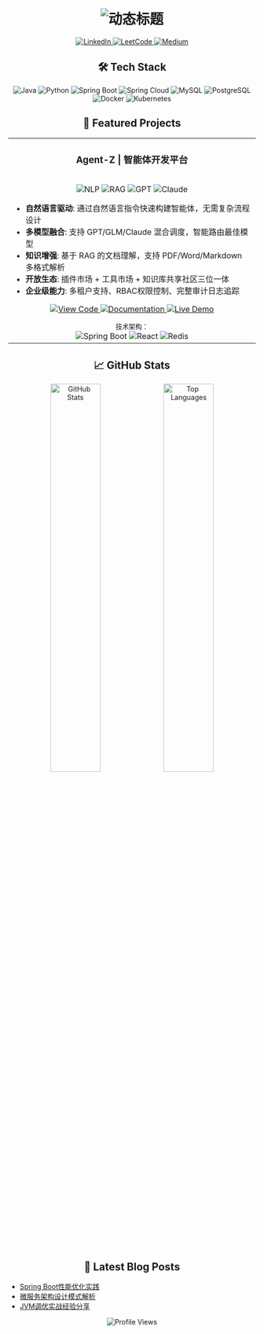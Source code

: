 <!-- 动态标题 -->
<h1 align="center"> 
  <img src="https://readme-typing-svg.demolab.com?font=Fira+Code&size=30&pause=1000&color=007ACC&center=true&vCenter=true&width=435&lines=Hi+%F0%9F%91%8B%2C+I'm+zhangigao;Java+Backend+Developer;Spring+Boot+Enthusiast;Open+Source+Contributor" alt="动态标题" />
</h1>

<!-- 社交徽章 -->
<p align="center">
  <a href="https://linkedin.com/in/yourprofile">
    <img src="https://img.shields.io/badge/LinkedIn-0077B5?style=for-the-badge&logo=linkedin&logoColor=white" alt="LinkedIn"/>
  </a>
  <a href="[https://leetcode.com/yourprofile](https://leetcode.cn/u/pedantic-hermann6si/)">
    <img src="https://img.shields.io/badge/LeetCode-FFA116?style=for-the-badge&logo=leetcode&logoColor=black" alt="LeetCode"/>
  </a>
  <a href="https://medium.com/@yourprofile">
    <img src="https://img.shields.io/badge/Medium-12100E?style=for-the-badge&logo=medium&logoColor=white" alt="Medium"/>
  </a>
</p>

<!-- 技术栈 -->
<h2 align="center">🛠 Tech Stack</h2>

<p align="center">
  <!-- Languages -->
  <img src="https://img.shields.io/badge/Java-ED8B00?style=for-the-badge&logo=openjdk&logoColor=white" alt="Java"/>
  <img src="https://img.shields.io/badge/Python-3776AB?style=for-the-badge&logo=python&logoColor=white" alt="Python"/>
  
  <!-- Frameworks -->
  <img src="https://img.shields.io/badge/Spring_Boot-6DB33F?style=for-the-badge&logo=springboot&logoColor=white" alt="Spring Boot"/>
  <img src="https://img.shields.io/badge/Spring_Cloud-6DB33F?style=for-the-badge&logo=springsecurity&logoColor=white" alt="Spring Cloud"/>
  
  <!-- Databases -->
  <img src="https://img.shields.io/badge/MySQL-005C84?style=for-the-badge&logo=mysql&logoColor=white" alt="MySQL"/>
  <img src="https://img.shields.io/badge/PostgreSQL-316192?style=for-the-badge&logo=postgresql&logoColor=white" alt="PostgreSQL"/>
  
  <!-- DevOps -->
  <img src="https://img.shields.io/badge/Docker-2496ED?style=for-the-badge&logo=docker&logoColor=white" alt="Docker"/>
  <img src="https://img.shields.io/badge/Kubernetes-326CE5?style=for-the-badge&logo=kubernetes&logoColor=white" alt="Kubernetes"/>
</p>

<!-- 项目展示 -->
<h2 align="center">🚀 Featured Projects</h2>

<table align="center">
  <tr>
    <td width="100%">
      <h3 align="center">Agent-Z | 智能体开发平台</h3>
      <p align="center">
<!--         <img src="https://via.placeholder.com/600x300/6DB33F/FFFFFF?text=Agent-Z+Platform" alt="Agent-Z" /> -->
        <br>
        <img src="https://img.shields.io/badge/NLP-4BC425?style=flat&logo=natural-language-processing&logoColor=white" alt="NLP">
        <img src="https://img.shields.io/badge/RAG-009688?style=flat&logo=rag&logoColor=white" alt="RAG">
        <img src="https://img.shields.io/badge/GPT-412991?style=flat&logo=openai&logoColor=white" alt="GPT">
        <img src="https://img.shields.io/badge/Claude-FF9900?style=flat&logo=anthropic&logoColor=white" alt="Claude">
      </p>
      <ul>
        <li><b>自然语言驱动</b>: 通过自然语言指令快速构建智能体，无需复杂流程设计</li>
        <li><b>多模型融合</b>: 支持 GPT/GLM/Claude 混合调度，智能路由最佳模型</li>
        <li><b>知识增强</b>: 基于 RAG 的文档理解，支持 PDF/Word/Markdown 多格式解析</li>
        <li><b>开放生态</b>: 插件市场 + 工具市场 + 知识库共享社区三位一体</li>
        <li><b>企业级能力</b>: 多租户支持、RBAC权限控制、完整审计日志追踪</li>
      </ul>
      <p align="center">
        <a href="https://github.com/zhangigao/Agent-Z">
          <img src="https://img.shields.io/badge/源码-Repository-3178C6?style=for-the-badge&logo=github&logoColor=white" alt="View Code"/>
        </a>
        <a href="https://github.com/zhangigao/Agent-Z/wiki">
          <img src="https://img.shields.io/badge/文档-Documentation-009688?style=for-the-badge&logo=gitbook&logoColor=white" alt="Documentation"/>
        </a>
        <a href="https://demo.agent-z.com">
          <img src="https://img.shields.io/badge/在线体验-Demo-FF6F00?style=for-the-badge&logo=google-chrome&logoColor=white" alt="Live Demo"/>
        </a>
      </p>
      <div align="center">
        <sub>技术架构：</sub>
        <br>
        <img src="https://img.shields.io/badge/Spring_Boot-6DB33F?logo=springboot&logoColor=white" alt="Spring Boot">
        <img src="https://img.shields.io/badge/React-61DAFB?logo=react&logoColor=black" alt="React">
        <img src="https://img.shields.io/badge/Redis-DC382D?logo=redis&logoColor=white" alt="Redis">
      </div>
    </td>
  </tr>
</table>

<!-- GitHub统计 -->
<h2 align="center">📈 GitHub Stats</h2>

<p align="center">
  <img src="https://github-readme-stats.vercel.app/api?username=zhangigao&show_icons=true&theme=radical" alt="GitHub Stats" width="45%"/>
  
  <img src="https://github-readme-stats.vercel.app/api/top-langs/?username=zhangigao&layout=compact&theme=radical" alt="Top Languages" width="45%"/>
</p>

<!-- 动态更新的内容 -->
<h2 align="center">📝 Latest Blog Posts</h2>

<!-- 使用GitHub Action自动更新博客文章 -->
<!-- 需要配置对应的workflow -->
<!-- BLOG-POST-LIST:START -->
- [Spring Boot性能优化实践](https://yourblog.com/spring-boot-performance)
- [微服务架构设计模式解析](https://yourblog.com/microservices-patterns)
- [JVM调优实战经验分享](https://yourblog.com/jvm-tuning)
<!-- BLOG-POST-LIST:END -->

<!-- 访客统计 -->
<p align="center">
  <img src="https://komarev.com/ghpvc/?username=zhangigao&label=Profile%20Views&color=blue&style=flat-square" alt="Profile Views"/>
</p>
